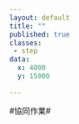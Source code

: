 ```yaml
---
layout: default
title: ""
published: true
classes:
 - step
data:
  x: 4000
  y: 15000

---
```


#協同作業#

